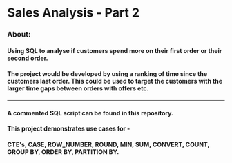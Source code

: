 # Sales Analysis - Part 2

### About: 
#### Using SQL to analyse if customers spend more on their first order or their second order. 
#### The project would be developed by using a ranking of time since the customers last order. This could be used to target the customers with the larger time gaps between orders with offers etc.

----
#### A commented SQL script can be found in this repository.
#### This project demonstrates use cases for -
#### CTE's, CASE, ROW_NUMBER, ROUND, MIN, SUM, CONVERT, COUNT, GROUP BY, ORDER BY, PARTITION BY.
